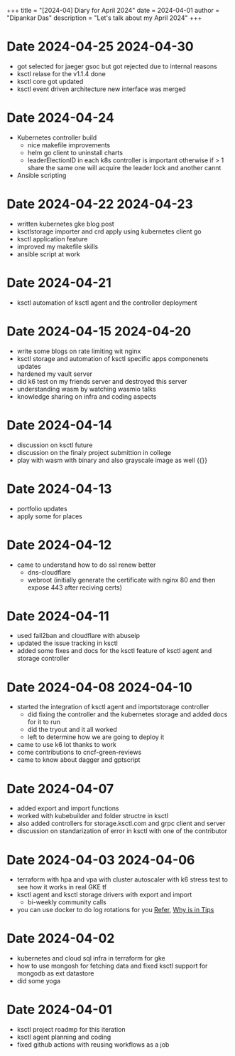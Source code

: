 +++
title = "[2024-04] Diary for April 2024"
date = 2024-04-01
author = "Dipankar Das"
description = "Let's talk about my April 2024"
+++

# Date 2024-04-25 2024-04-30
* got selected for jaeger gsoc but got rejected due to internal reasons
* ksctl relase for the v1.1.4 done
* ksctl core got updated
* ksctl event driven architecture new interface was merged

# Date 2024-04-24
* Kubernetes controller build
  * nice makefile improvements
  * helm go client to uninstall charts
  * leaderElectionID in each k8s controller is important otherwise if > 1 share the same one will acquire the leader lock and another cannt
* Ansible scripting

# Date 2024-04-22 2024-04-23
* written kubernetes gke blog post
* ksctlstorage importer and crd apply using kubernetes client go
* ksctl application feature
* improved my makefile skills
* ansible script at work

# Date 2024-04-21
* ksctl automation of ksctl agent and the controller deployment

# Date 2024-04-15 2024-04-20
* write some blogs on rate limiting wit nginx
* ksctl storage and automation of ksctl specific apps componenets updates
* hardened my vault server
* did k6 test on my friends server and destroyed this server
* understanding wasm by watching wasmio talks
* knowledge sharing on infra and coding aspects

# Date 2024-04-14
* discussion on ksctl future
* discussion on the finaly project submittion in college
* play with wasm with binary and also grayscale image as well
  {{<tweet user="DipankarDas011" id="1779567112891031952">}}

# Date 2024-04-13
* portfolio updates
* apply some for places

# Date 2024-04-12
* came to understand how to do ssl renew better
  * dns-cloudflare
  * webroot (initially generate the certificate with nginx 80 and then expose 443 after reciving certs)

# Date 2024-04-11
* used fail2ban and cloudflare with abuseip
* updated the issue tracking in ksctl
* added some fixes and docs for the ksctl feature of ksctl agent and storage controller

# Date 2024-04-08 2024-04-10
* started the integration of ksctl agent and importstorage controller
  * did fixing the controller and the kubernetes storage and added docs for it to run
  * did the tryout and it all worked
  * left to determine how we are going to deploy it
* came to use k6 lot thanks to work
* come contributions to cncf-green-reviews
* came to know about dagger and gptscript

# Date 2024-04-07
* added export and import functions
* worked with kubebuilder and folder structre in ksctl
* also added controllers for storage.ksctl.com and grpc client and server
* discussion on standarization of error in ksctl with one of the contributor

# Date 2024-04-03 2024-04-06
* terraform with hpa and vpa with cluster autoscaler with k6 stress test to see how it works in real GKE tf
* ksctl agent and ksctl storage drivers with export and import
  * bi-weekly community calls
* you can use docker to do log rotations for you [Refer](https://docs.docker.com/config/containers/logging/local/), [Why is in Tips](https://docs.docker.com/config/containers/logging/configure/)

# Date 2024-04-02
* kubernetes and cloud sql infra in terraform for gke
* how to use mongosh for fetching data and fixed ksctl support for mongodb as ext datastore
* did some yoga

# Date 2024-04-01
* ksctl project roadmp for this iteration
* ksctl agent planning and coding
* fixed github actions with reusing workflows as a job

